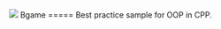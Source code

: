 <img src="https://travis-ci.org/omeryildiz/bgame.svg"> 
Bgame
=====
Best practice sample for OOP in CPP.  
